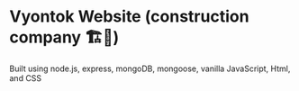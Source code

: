 # Vyontok Website (construction company 🏗️👷)

Built using node.js, express, mongoDB, mongoose, vanilla JavaScript, Html, and CSS
